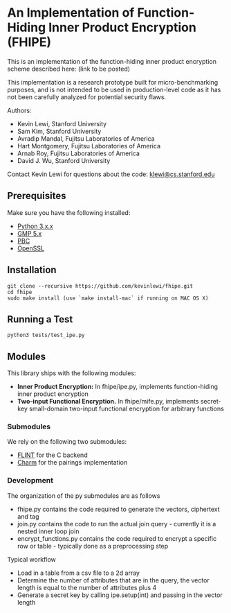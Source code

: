 # An Implementation of Function-Hiding Inner Product Encryption (FHIPE) #

This is an implementation of the function-hiding inner product encryption scheme 
described here: (link to be posted)

This implementation is a research prototype built for micro-benchmarking 
purposes, and is not intended to be used in production-level code as it has not 
been carefully analyzed for potential security flaws.

Authors:
 * Kevin Lewi, Stanford University
 * Sam Kim, Stanford University
 * Avradip Mandal, Fujitsu Laboratories of America
 * Hart Montgomery, Fujitsu Laboratories of America
 * Arnab Roy, Fujitsu Laboratories of America
 * David J. Wu, Stanford University

Contact Kevin Lewi for questions about the code:
  klewi@cs.stanford.edu

## Prerequisites ##

Make sure you have the following installed:
 * [Python 3.x.x](https://www.python.org/downloads/release/python-350/)
 * [GMP 5.x](http://gmplib.org/)
 * [PBC](http://crypto.stanford.edu/pbc/download.html) 
 * [OpenSSL](http://www.openssl.org/source/)

## Installation ##

    git clone --recursive https://github.com/kevinlewi/fhipe.git
    cd fhipe
    sudo make install (use `make install-mac` if running on MAC OS X)
	
## Running a Test ##

	python3 tests/test_ipe.py

## Modules ##

This library ships with the following modules:
 * **Inner Product Encryption:** In fhipe/ipe.py, implements function-hiding 
   inner product encryption
 * **Two-input Functional Encryption.** In fhipe/mife.py, implements secret-key 
   small-domain two-input functional encryption for arbitrary functions

### Submodules ###

We rely on the following two submodules:
 * [FLINT](http://flintlib.org/) for the C backend 
 * [Charm](http://charm-crypto.com/) for the pairings implementation 


### Development ###

The organization of the py submodules are as follows
 * fhipe.py contains the code required to generate the vectors, ciphertext and tag
 * join.py contains the code to run the actual join query - currently it is a nested inner loop join
 * encrypt_functions.py contains the code required to encrypt a specific row or table - typically done as a preprocessing step

Typical workflow
 * Load in a table from a csv file to a 2d array
 * Determine the number of attributes that are in the query, the vector length is equal to the number of
 attributes plus 4
 * Generate a secret key by calling ipe.setup(int) and passing in the vector length
 